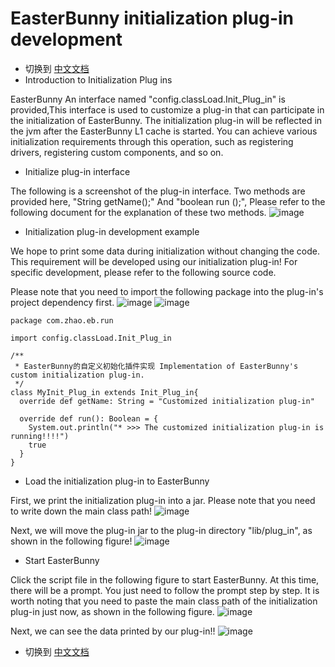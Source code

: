 # EasterBunny initialization plug-in development
- 切换到 [中文文档](https://github.com/BeardedManZhao/EasterBunny/blob/main/KnowledgeDocument/EasterBunny%20initialization%20plug-in%20development-Chinese.md)
- Introduction to Initialization Plug ins

EasterBunny An interface named "config.classLoad.Init_Plug_in" is provided,This interface is used to customize a plug-in that can participate in the initialization of EasterBunny.
The initialization plug-in will be reflected in the jvm after the EasterBunny L1 cache is started.
You can achieve various initialization requirements through this operation, such as registering drivers, registering custom components, and so on.

- Initialize plug-in interface

The following is a screenshot of the plug-in interface. Two methods are provided here, "String getName();" And "boolean run ();", Please refer to the following document for the explanation of these two methods.
![image](https://user-images.githubusercontent.com/113756063/193179859-ea8cf32a-dbe9-498e-9c3a-1eb357dcbe34.png)

- Initialization plug-in development example

We hope to print some data during initialization without changing the code. This requirement will be developed using our initialization plug-in!
For specific development, please refer to the following source code.

Please note that you need to import the following package into the plug-in's project dependency first.
![image](https://user-images.githubusercontent.com/113756063/193180429-52505d56-e82a-4160-b6f0-6c932e9cc58a.png)
![image](https://user-images.githubusercontent.com/113756063/193180586-897f5879-e31e-422f-b473-5756913b248c.png)

```
package com.zhao.eb.run

import config.classLoad.Init_Plug_in

/**
 * EasterBunny的自定义初始化插件实现 Implementation of EasterBunny's custom initialization plug-in.
 */
class MyInit_Plug_in extends Init_Plug_in{
  override def getName: String = "Customized initialization plug-in"

  override def run(): Boolean = {
    System.out.println("* >>> The customized initialization plug-in is running!!!!")
    true
  }
}
```

- Load the initialization plug-in to EasterBunny

First, we print the initialization plug-in into a jar. Please note that you need to write down the main class path!
![image](https://user-images.githubusercontent.com/113756063/193181071-36df14db-05ff-499f-a84a-e18340b26f9c.png)

Next, we will move the plug-in jar to the plug-in directory "lib/plug_in", as shown in the following figure!
![image](https://user-images.githubusercontent.com/113756063/193181167-dffaabd5-23dc-464f-8843-91b526f63405.png)

- Start EasterBunny

Click the script file in the following figure to start EasterBunny. At this time, there will be a prompt. You just need to follow the prompt step by step. It is worth noting that you need to paste the main class path of the initialization plug-in just now, as shown in the following figure.
![image](https://user-images.githubusercontent.com/113756063/193182437-b6eff165-8832-40b6-9849-f59efaca9018.png)

Next, we can see the data printed by our plug-in!!
![image](https://user-images.githubusercontent.com/113756063/193182506-6809551d-01fa-48b8-9be9-a499463f37b4.png)

- 切换到 [中文文档](https://github.com/BeardedManZhao/EasterBunny/blob/main/KnowledgeDocument/EasterBunny%20initialization%20plug-in%20development-Chinese.md)
